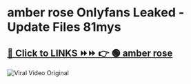 
 # amber rose Onlyfans Leaked - Update Files 81mys

## <h2><a href="https://clipsfans.com/amber_rose&ref=git">🔗 Click to LINKS ⏩⏩ 👉 🟢 amber rose </a></h2>

<a href="https://clipsfans.com/amber_rose&ref=git" rel="nofollow" data-target="animated-image.originalLink"><img src="https://i.ibb.co.com/xMMVF88/686577567.gif" alt="Viral Video Original" style="max-width: 100%; display: inline-block;" data-target="animated-image.originalImage"></a>

